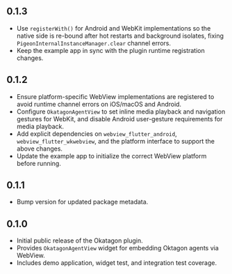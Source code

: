 ## 0.1.3

- Use `registerWith()` for Android and WebKit implementations so the native side is re-bound after hot restarts and background isolates, fixing `PigeonInternalInstanceManager.clear` channel errors.
- Keep the example app in sync with the plugin runtime registration changes.

## 0.1.2

- Ensure platform-specific WebView implementations are registered to avoid runtime channel errors on iOS/macOS and Android.
- Configure `OkatagonAgentView` to set inline media playback and navigation gestures for WebKit, and disable Android user-gesture requirements for media playback.
- Add explicit dependencies on `webview_flutter_android`, `webview_flutter_wkwebview`, and the platform interface to support the above changes.
- Update the example app to initialize the correct WebView platform before running.

## 0.1.1

- Bump version for updated package metadata.

## 0.1.0

- Initial public release of the Okatagon plugin.
- Provides `OkatagonAgentView` widget for embedding Oktagon agents via WebView.
- Includes demo application, widget test, and integration test coverage.
